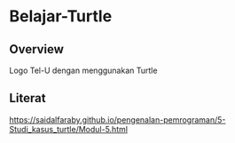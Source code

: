 # Belajar-Turtle

## Overview
Logo Tel-U dengan menggunakan Turtle

## Literat
https://saidalfaraby.github.io/pengenalan-pemrograman/5-Studi_kasus_turtle/Modul-5.html
